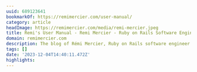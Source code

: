 ```yaml
---
uuid: 689123641
bookmarkOf: https://remimercier.com/user-manual/
category: article
headImage: https://remimercier.com/media/remi-mercier.jpeg
title: Remi's User Manual - Remi Mercier - Ruby on Rails Software Engineer
domain: remimercier.com
description: The blog of Rémi Mercier, Ruby on Rails software engineer.
tags: []
date: '2023-12-04T14:40:11.472Z'
highlights: 
---
```



